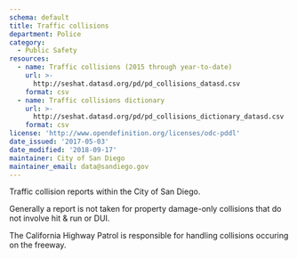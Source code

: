 ```yaml
---
schema: default
title: Traffic collisions
department: Police
category:
  - Public Safety
resources:
  - name: Traffic collisions (2015 through year-to-date)
    url: >-
      http://seshat.datasd.org/pd/pd_collisions_datasd.csv
    format: csv
  - name: Traffic collisions dictionary
    url: >-
      http://seshat.datasd.org/pd/pd_collisions_dictionary_datasd.csv
    format: csv
license: 'http://www.opendefinition.org/licenses/odc-pddl'
date_issued: '2017-05-03'
date_modified: '2018-09-17'
maintainer: City of San Diego
maintainer_email: data@sandiego.gov
---
```

Traffic collision reports within the City of San Diego.
<!--more-->

Generally a report is not taken for property damage-only collisions that do not involve hit & run or DUI.

The California Highway Patrol is responsible for handling collisions occuring on the freeway.